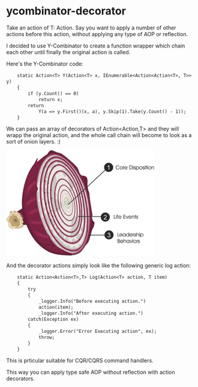 # ycombinator-decorator

Take an action of T: Action<T>.
Say you want to apply a number of other actions before this action, without applying any type of AOP or reflection.

I decided to use Y-Combinator to create a function wrapper which chain each other until finally the original action is called.

Here's the Y-Combinator code:


        static Action<T> Y(Action<T> x, IEnumerable<Action<Action<T>, T>> y)
        {
            if (y.Count() == 0)
                return x;
            return 
                Y(a => y.First()(x, a), y.Skip(1).Take(y.Count() - 1));
        }


We can pass an array of decorators of Action<Action<T>,T> and they will wrapp the original action, and the whole call chain will 
become to look as a sort of onion layers. :) 

![alt tag](Onion.png)


And the decorator actions simply look like the following generic log action:

        static Action<Action<T>,T> Log(Action<T> action, T item)
        {
			try
			{
				_logger.Info("Before executing action.")
                action(item);
				_logger.Info("After executing action.")
            catch(Exception ex)
			{
                _logger.Error("Error Executing action", ex);
				throw;
			}
        }
		
		
This is prticular suitable for CQR/CQRS command handlers.

This way you can apply type safe AOP without reflection with action decorators.
